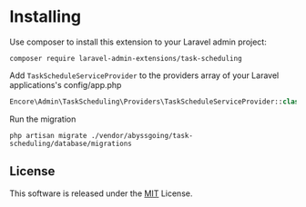 # Installing
Use composer to install this extension to your Laravel admin project:
```
composer require laravel-admin-extensions/task-scheduling
```

Add `TaskScheduleServiceProvider` to the providers array of your Laravel applications's config/app.php
```php
Encore\Admin\TaskScheduling\Providers\TaskScheduleServiceProvider::class
```

Run the migration
```
php artisan migrate ./vendor/abyssgoing/task-scheduling/database/migrations
```

## License
This software is released under the [MIT](LICENSE) License.